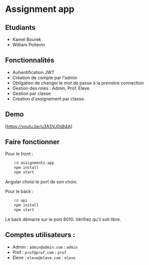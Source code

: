 # Assignment app

## Etudiants

- Kamel Bourek 
- William Poitevin

## Fonctionnalités

- Auhentification JWT
- Création de compte par l'admin
- Obligation de changer le mot de passe à la première connection
- Gestion des roles : Admin, Prof, Eleve.
- Gestion par classe
- Création d'assignement par classe.

## Demo 

[https://youtu.be/u3A5VJ0sB4A]

## Faire fonctionner 

Pour le front :

```sh
    cd assignments-app
    npm install
    npm start
```

Angular choisi le port de son choix.

Pour le back :

```sh
    cd api
    npm install
    npm start
```
Le back démarre sur le port 8010. Vérifiez qu'il soit libre.

## Comptes utilisateurs :

- Admin : `admin@admin.com` : `admin`
- Prof : `prof@prof.com` : `prof`
- Eleve : `eleve@eleve.com` : `eleve`